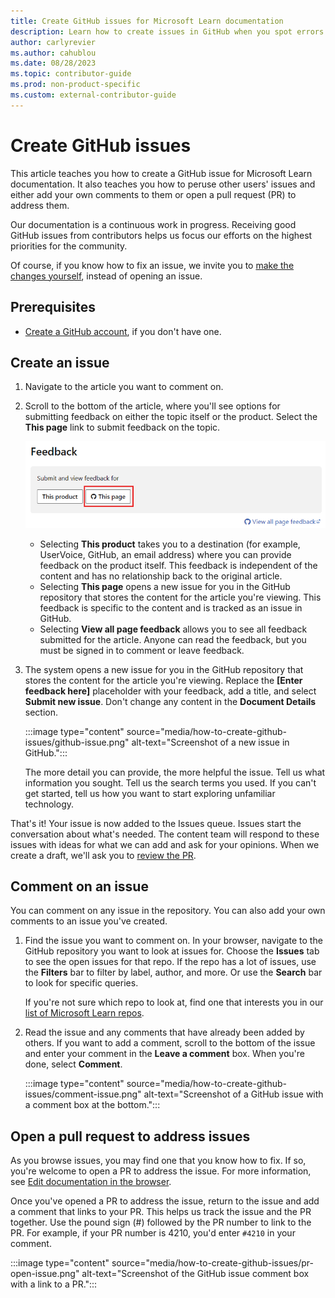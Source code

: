 ```yaml
---
title: Create GitHub issues for Microsoft Learn documentation
description: Learn how to create issues in GitHub when you spot errors in Microsoft Learn documentation.
author: carlyrevier
ms.author: cahublou
ms.date: 08/28/2023
ms.topic: contributor-guide
ms.prod: non-product-specific
ms.custom: external-contributor-guide
---
```


# Create GitHub issues

This article teaches you how to create a GitHub issue for Microsoft Learn documentation. It also teaches you how to peruse other users' issues and either add your own comments to them or open a pull request (PR) to address them.

Our documentation is a continuous work in progress. Receiving good GitHub issues from contributors helps us focus our efforts on the highest priorities for the community.

Of course, if you know how to fix an issue, we invite you to [make the changes yourself](how-to-write-quick-edits.md), instead of opening an issue.

## Prerequisites

- [Create a GitHub account](index.md#create-a-github-account), if you don't have one.

## Create an issue

1. Navigate to the article you want to comment on.
1. Scroll to the bottom of the article, where you'll see options for submitting feedback on either the topic itself or the product. Select the **This page** link to submit feedback on the topic.

    ![Screenshot of the bottom of an article, showing the feedback options.](media/how-to-create-github-issues/feedback-links.png)

    - Selecting **This product** takes you to a destination (for example, UserVoice, GitHub, an email address) where you can provide feedback on the product itself. This feedback is independent of the content and has no relationship back to the original article.
    - Selecting **This page** opens a new issue for you in the GitHub repository that stores the content for the article you're viewing. This feedback is specific to the content and is tracked as an issue in GitHub. 
    - Selecting **View all page feedback** allows you to see all feedback submitted for the article. Anyone can read the feedback, but you must be signed in to comment or leave feedback.

1. The system opens a new issue for you in the GitHub repository that stores the content for the article you're viewing. Replace the **[Enter feedback here]** placeholder with your feedback, add a title, and select **Submit new issue**. Don't change any content in the **Document Details** section.

    :::image type="content" source="media/how-to-create-github-issues/github-issue.png" alt-text="Screenshot of a new issue in GitHub.":::

    The more detail you can provide, the more helpful the issue. Tell us what information you sought. Tell us the search terms you used. If you can't get started, tell us how you want to start exploring unfamiliar technology.

That's it! Your issue is now added to the Issues queue. Issues start the conversation about what's needed. The content team will respond to these issues with ideas for what we can add and ask for your opinions. When we create a draft, we'll ask you to [review the PR](#review-open-prs).

## Comment on an issue

You can comment on any issue in the repository. You can also add your own comments to an issue you've created.

1. Find the issue you want to comment on. In your browser, navigate to the GitHub repository you want to look at issues for. Choose the **Issues** tab to see the open issues for that repo. If the repo has a lot of issues, use the **Filters** bar to filter by label, author, and more. Or use the **Search** bar to look for specific queries.

    If you're not sure which repo to look at, find one that interests you in our [list of Microsoft Learn repos](https://github.com/orgs/MicrosoftDocs/repositories).

1. Read the issue and any comments that have already been added by others. If you want to add a comment, scroll to the bottom of the issue and enter your comment in the **Leave a comment** box. When you're done, select **Comment**.

    :::image type="content" source="media/how-to-create-github-issues/comment-issue.png" alt-text="Screenshot of a GitHub issue with a comment box at the bottom.":::

## Open a pull request to address issues

As you browse issues, you may find one that you know how to fix. If so, you're welcome to open a PR to address the issue. For more information, see [Edit documentation in the browser](how-to-write-quick-edits.md).

Once you've opened a PR to address the issue, return to the issue and add a comment that links to your PR. This helps us track the issue and the PR together. Use the pound sign (#) followed by the PR number to link to the PR. For example, if your PR number is 4210, you'd enter `#4210` in your comment.

:::image type="content" source="media/how-to-create-github-issues/pr-open-issue.png" alt-text="Screenshot of the GitHub issue comment box with a link to a PR.":::
